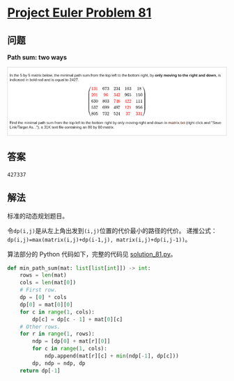 # [Project Euler Problem 81](https://projecteuler.net/problem=81)

## 问题

**Path sum: two ways**

![题目截图](../images/problem_81.png)

## 答案

`427337`

## 解法

标准的动态规划题目。

令`dp(i,j)`是从左上角出发到`(i,j)`位置的代价最小的路径的代价。
递推公式：`dp(i,j)=max(matrix(i,j)+dp(i-1,j), matrix(i,j)+dp(i,j-1))`。

算法部分的 Python 代码如下，完整的代码见 [solution_81.py](../solutions/solution_81.py)。

```python
def min_path_sum(mat: list[list[int]]) -> int:
    rows = len(mat)
    cols = len(mat[0])
    # First row.
    dp = [0] * cols
    dp[0] = mat[0][0]
    for c in range(1, cols):
        dp[c] = dp[c - 1] + mat[0][c]
    # Other rows.
    for r in range(1, rows):
        ndp = [dp[0] + mat[r][0]]
        for c in range(1, cols):
            ndp.append(mat[r][c] + min(ndp[-1], dp[c]))
        dp, ndp = ndp, dp
    return dp[-1]
```
